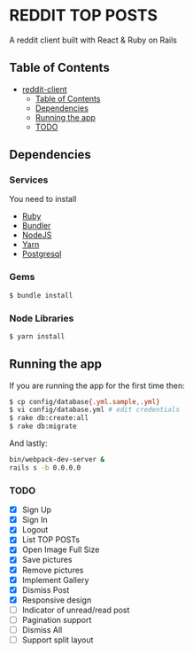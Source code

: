 # REDDIT TOP POSTS

A reddit client built with React & Ruby on Rails

## Table of Contents

* [reddit-client](#reddit-client)
    * [Table of Contents](#table-of-contents)
    * [Dependencies](#dependencies)
    * [Running the app](#running-the-app)
    * [TODO](#todo)

## Dependencies

### Services

You need to install

- [Ruby](https://www.ruby-lang.org/)
- [Bundler](https://bundler.io/)
- [NodeJS](https://nodejs.com/)
- [Yarn](https://yarnpkg.com)
- [Postgresql](https://postgresql.org/)

### Gems

```bash
$ bundle install
```

### Node Libraries

```bash
$ yarn install
```

## Running the app

If you are running the app for the first time then:

```bash
$ cp config/database{.yml.sample,.yml}
$ vi config/database.yml # edit credentials
$ rake db:create:all
$ rake db:migrate
```

And lastly:

```bash
bin/webpack-dev-server &
rails s -b 0.0.0.0
```

### TODO

- [x] Sign Up
- [x] Sign In
- [x] Logout
- [x] List TOP POSTs
- [x] Open Image Full Size
- [x] Save pictures
- [x] Remove pictures 
- [x] Implement Gallery
- [x] Dismiss Post
- [x] Responsive design
- [ ] Indicator of unread/read post
- [ ] Pagination support
- [ ] Dismiss All
- [ ] Support split layout
